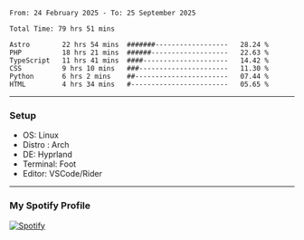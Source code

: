 <!--START_SECTION:waka-->

```plain
From: 24 February 2025 - To: 25 September 2025

Total Time: 79 hrs 51 mins

Astro        22 hrs 54 mins  #######------------------   28.24 %
PHP          18 hrs 21 mins  ######-------------------   22.63 %
TypeScript   11 hrs 41 mins  ####---------------------   14.42 %
CSS          9 hrs 10 mins   ###----------------------   11.30 %
Python       6 hrs 2 mins    ##-----------------------   07.44 %
HTML         4 hrs 34 mins   #------------------------   05.65 %
```

<!--END_SECTION:waka-->
---
### Setup
- OS: Linux
- Distro : Arch
- DE: Hyprland
- Terminal: Foot
- Editor: VSCode/Rider
---

### My Spotify Profile
[![Spotify](https://img.shields.io/badge/Spotify-1DB954?style=for-the-badge&logo=spotify&logoColor=white)](https://open.spotify.com/user/iadb62ajtu2zdl2ojyme46ncu)
